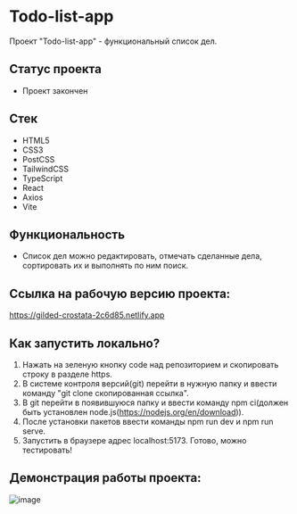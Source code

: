 # Todo-list-app
Проект "Todo-list-app" - функциональный список дел.

## Статус проекта
- Проект закончен

## Стек
- HTML5
- CSS3
- PostCSS
- TailwindCSS
- TypeScript
- React
- Axios
- Vite

## Функциональность
- Список дел можно редактировать, отмечать сделанные дела, сортировать их и выполнять по ним поиск.

## Ссылка на рабочую версию проекта:
https://gilded-crostata-2c6d85.netlify.app

## Как запустить локально?
1) Нажать на зеленую кнопку code над репозиторием и скопировать строку в разделе https.
2) В системе контроля версий(git) перейти в нужную папку и ввести команду "git clone скопированная ссылка".
3) В git перейти в появившуюся папку и ввести команду npm ci(должен быть установлен node.js(https://nodejs.org/en/download)).
4) После установки пакетов ввести команды npm run dev и npm run serve.
5) Запустить в браузере адрес localhost:5173. Готово, можно тестировать!

## Демонстрация работы проекта:

![image](https://github.com/algoritmi4/todo-list-app/assets/117747237/0f1b780f-174d-4e18-91c2-039025bd17df)
